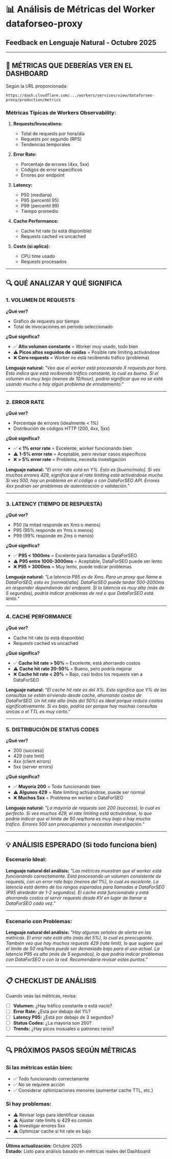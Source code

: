 # 📊 Análisis de Métricas del Worker dataforseo-proxy
## Feedback en Lenguaje Natural - Octubre 2025

---

## 🎯 **MÉTRICAS QUE DEBERÍAS VER EN EL DASHBOARD**

Según la URL proporcionada:
```
https://dash.cloudflare.com/.../workers/services/view/dataforseo-proxy/production/metrics
```

### **Métricas Típicas de Workers Observability:**

1. **Requests/Invocations:**
   - Total de requests por hora/día
   - Requests por segundo (RPS)
   - Tendencias temporales

2. **Error Rate:**
   - Porcentaje de errores (4xx, 5xx)
   - Códigos de error específicos
   - Errores por endpoint

3. **Latency:**
   - P50 (mediana)
   - P95 (percentil 95)
   - P99 (percentil 99)
   - Tiempo promedio

4. **Cache Performance:**
   - Cache hit rate (si está disponible)
   - Requests cached vs uncached

5. **Costs (si aplica):**
   - CPU time usado
   - Requests procesados

---

## 🔍 **QUÉ ANALIZAR Y QUÉ SIGNIFICA**

### **1. VOLUMEN DE REQUESTS**

**¿Qué ver?**
- Gráfico de requests por tiempo
- Total de invocaciones en período seleccionado

**¿Qué significa?**
- ✅ **Alto volumen constante** = Worker muy usado, todo bien
- ⚠️ **Picos altos seguidos de caídas** = Posible rate limiting activándose
- ❌ **Cero requests** = Worker no está recibiendo tráfico (problema)

**Lenguaje natural:**
*"Veo que el worker está procesando X requests por hora. Esto indica que está recibiendo tráfico constante, lo cual es bueno. Si el volumen es muy bajo (menos de 10/hour), podría significar que no se está usando mucho o hay algún problema de enrutamiento."*

---

### **2. ERROR RATE**

**¿Qué ver?**
- Porcentaje de errores (idealmente < 1%)
- Distribución de códigos HTTP (200, 4xx, 5xx)

**¿Qué significa?**
- ✅ **< 1% error rate** = Excelente, worker funcionando bien
- ⚠️ **1-5% error rate** = Aceptable, pero revisar casos específicos
- ❌ **> 5% error rate** = Problema, necesita investigación

**Lenguaje natural:**
*"El error rate está en Y%. Esto es [bueno/malo]. Si ves muchos errores 429, significa que el rate limiting está activándose mucho. Si ves 500, hay un problema en el código o con DataForSEO API. Errores 4xx podrían ser problemas de autenticación o validación."*

---

### **3. LATENCY (TIEMPO DE RESPUESTA)**

**¿Qué ver?**
- P50 (la mitad responde en Xms o menos)
- P95 (95% responde en Yms o menos)
- P99 (99% responde en Zms o menos)

**¿Qué significa?**
- ✅ **P95 < 1000ms** = Excelente para llamadas a DataForSEO
- ⚠️ **P95 entre 1000-3000ms** = Aceptable, DataForSEO puede ser lento
- ❌ **P95 > 3000ms** = Muy lento, puede indicar problemas

**Lenguaje natural:**
*"La latencia P95 es de Xms. Para un proxy que llama a DataForSEO, esto es [normal/alto]. DataForSEO puede tardar 500-2000ms en responder dependiendo del endpoint. Si la latencia es muy alta (más de 5 segundos), podría indicar problemas de red o que DataForSEO está lento."*

---

### **4. CACHE PERFORMANCE**

**¿Qué ver?**
- Cache hit rate (si está disponible)
- Requests cached vs uncached

**¿Qué significa?**
- ✅ **Cache hit rate > 50%** = Excelente, está ahorrando costos
- ⚠️ **Cache hit rate 20-50%** = Bueno, pero podría mejorar
- ❌ **Cache hit rate < 20%** = Bajo, casi todos los requests van a DataForSEO

**Lenguaje natural:**
*"El cache hit rate es del X%. Esto significa que Y% de las consultas se están sirviendo desde cache, ahorrando costos de DataForSEO. Un hit rate alto (más del 50%) es ideal porque reduce costos significativamente. Si es bajo, podría ser porque hay muchas consultas únicas o el TTL es muy corto."*

---

### **5. DISTRIBUCIÓN DE STATUS CODES**

**¿Qué ver?**
- 200 (success)
- 429 (rate limit)
- 4xx (client errors)
- 5xx (server errors)

**¿Qué significa?**
- ✅ **Mayoría 200** = Todo funcionando bien
- ⚠️ **Algunos 429** = Rate limiting activándose, puede ser normal
- ❌ **Muchos 5xx** = Problema en worker o DataForSEO

**Lenguaje natural:**
*"La mayoría de requests son 200 (success), lo cual es perfecto. Si ves muchos 429, el rate limiting está activándose, lo que podría indicar que el límite de 50 req/hora es muy bajo o hay mucho tráfico. Errores 500 son preocupantes y necesitan investigación."*

---

## 💡 **ANÁLISIS ESPERADO (Si todo funciona bien)**

### **Escenario Ideal:**

**Lenguaje natural del análisis:**
*"Las métricas muestran que el worker está funcionando correctamente. Está procesando un volumen consistente de requests, con un error rate bajo (menos del 1%), lo cual es excelente. La latencia está dentro de los rangos esperados para llamadas a DataForSEO (P95 alrededor de 1-2 segundos). El cache está funcionando y está ahorrando costos al servir requests desde KV en lugar de llamar a DataForSEO cada vez."*

---

### **Escenario con Problemas:**

**Lenguaje natural del análisis:**
*"Hay algunas señales de alerta en las métricas. El error rate está alto (más del 5%), lo cual es preocupante. También veo que hay muchos requests 429 (rate limit), lo que sugiere que el límite de 50 req/hora puede ser demasiado bajo para el uso actual. La latencia P95 es alta (más de 5 segundos), lo que podría indicar problemas con DataForSEO o con la red. Recomendaría revisar estos puntos."*

---

## 📋 **CHECKLIST DE ANÁLISIS**

Cuando veas las métricas, revisa:

- [ ] **Volumen:** ¿Hay tráfico constante o está vacío?
- [ ] **Error Rate:** ¿Está por debajo del 1%?
- [ ] **Latency P95:** ¿Está por debajo de 3 segundos?
- [ ] **Status Codes:** ¿La mayoría son 200?
- [ ] **Trends:** ¿Hay picos inusuales o patrones raros?

---

## 🔍 **PRÓXIMOS PASOS SEGÚN MÉTRICAS**

### **Si las métricas están bien:**
- ✅ Todo funcionando correctamente
- ✅ No se requiere acción
- ✅ Considerar optimizaciones menores (aumentar cache TTL, etc.)

### **Si hay problemas:**
- ⚠️ Revisar logs para identificar causas
- ⚠️ Ajustar rate limits si 429 es común
- ⚠️ Investigar errores 5xx
- ⚠️ Optimizar cache si hit rate es bajo

---

**Última actualización:** Octubre 2025  
**Estado:** Listo para análisis basado en métricas reales del Dashboard


